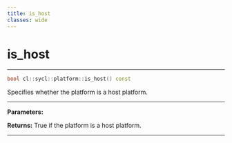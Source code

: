 ```yaml
---
title: is_host
classes: wide
---
```

# is_host

---

```cpp
bool cl::sycl::platform::is_host() const
```


Specifies whether the platform is a host platform. 


---
**Parameters:**

**Returns:** True if the platform is a host platform. 

---
